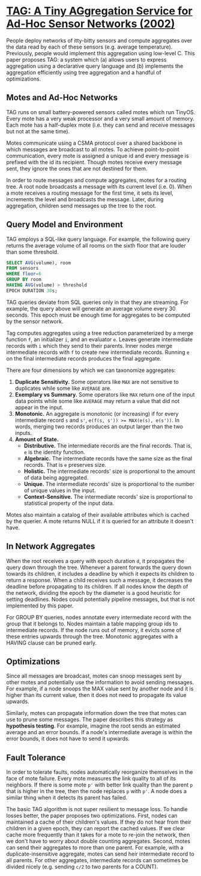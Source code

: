 # [TAG: A Tiny AGgregation Service for Ad-Hoc Sensor Networks (2002)](https://scholar.google.com/scholar?cluster=15109435484888639161)
People deploy networks of itty-bitty sensors and compute aggregates over the
data read by each of these sensors (e.g. average temperature). Previously,
people would implement this aggregation using low-level C. This paper proposes
TAG: a system which (a) allows users to express aggregation using a declarative
query language and (b) implements the aggregation efficiently using tree
aggregation and a handful of optimizations.

## Motes and Ad-Hoc Networks
TAG runs on small battery-powered sensors called motes which run TinyOS. Every
mote has a very weak processor and a very small amount of memory. Each mote has
a half-duplex mote (i.e. they can send and receive messages but not at the same
time).

Motes communicate using a CSMA protocol over a shared backbone in which
messages are broadcast to all motes. To achieve point-to-point communication,
every mote is assigned a unique id and every message is prefixed with the id
its recipient. Though motes receive every message sent, they ignore the ones
that are not destined for them.

In order to route messages and compute aggregates, motes for a routing tree. A
root node broadcasts a message with its current level (i.e. 0). When a mote
receives a routing message for the first time, it sets its level, increments
the level and broadcasts the message. Later, during aggregation, children send
messages up the tree to the root.

## Query Model and Environment
TAG employs a SQL-like query language. For example, the following query returns
the average volume of all rooms on the sixth floor that are louder than some
threshold.

```sql
SELECT AVG(volume), room
FROM sensors
WHERE floor=6
GROUP BY room
HAVING AVG(volume) > threshold
EPOCH DURATION 30s;
```

TAG queries deviate from SQL queries only in that they are streaming. For
example, the query above will generate an average volume every 30 seconds. This
epoch must be enough time for aggregates to be computed by the sensor network.

Tag computes aggregates using a tree reduction parameterized by a merge
function `f`, an initializer `i`, and an evaluator `e`. Leaves generate
intermediate records with `i` which they send to their parents. Inner nodes
merge intermediate records with `f` to create new intermediate records. Running
`e` on the final intermediate records produces the final aggregate.

There are four dimensions by which we can taxonomize aggregates:

1. **Duplicate Sensitivity.** Some operators like `MAX` are not sensitive to
   duplicates while some like `AVERAGE` are.
2. **Exemplary vs Summary.** Some operators like `MAX` return one of the input
   data points while some like `AVERAGE` may return a value that did not appear
   in the input.
3. **Monotonic.** An aggregate is monotonic (or increasing) if for every
   intermediate record `s` and `s'`, `e(f(s, s')) >= MAX(e(s), e(s'))`. In
   words, merging two records produces an output larger than the two inputs.
4. **Amount of State.**
    - **Distributive.** The intermediate records are the final records. That
      is, `e` is the identity function.
    - **Algebraic.** The intermediate records have the same size as the final
      records. That is `e` preserves size.
    - **Holistic.** The intermediate records' size is proportional to the
      amount of data being aggregated.
    - **Unique.** The intermediate records' size is proportional to the number
      of unique values in the input.
    - **Context-Sensitive.** The intermediate records' size is proportional to
      statistical property of the input data.

Motes also maintain a catalog of their available attributes which is cached by
the querier. A mote returns NULL if it is queried for an attribute it doesn't
have.

## In Network Aggregates
When the root receives a query with epoch duration `d`, it propagates the query
down through the tree. Whenever a parent forwards the query down towards its
children, it includes a deadline by which it expects its children to return a
response. When a child receives such a message, it decreases the deadline
before propagating to its children. If all nodes know the depth of the network,
dividing the epoch by the diameter is a good heuristic for setting deadlines.
Nodes could potentially pipeline messages, but that is not implemented by this
paper.

For GROUP BY queries, nodes annotate every intermediate record with the group
that it belongs to. Nodes maintain a table mapping group ids to intermediate
records. If the node runs out of memory, it evicts some of these entries
upwards through the tree. Monotonic aggregates with a HAVING clause can be
pruned early.

## Optimizations
Since all messages are broadcast, motes can snoop messages sent by other motes
and potentially use the information to avoid sending messages. For example, if
a node snoops the MAX value sent by another node and it is higher than its
current value, then it does not need to propagate its value upwards.

Similarly, motes can propagate information down the tree that motes can use to
prune some messages. The paper describes this strategy as **hypothesis
testing**. For example, imagine the root sends an estimated average and an
error bounds. If a node's intermediate average is within the error bounds, it
does not have to send it upwards.

## Fault Tolerance
In order to tolerate faults, nodes automatically reorganize themselves in the
face of mote failure. Every mote measures the link quality to all of its
neighbors. If there is some mote `p'` with better link quality than the parent
`p` that is higher in the tree, then the node replaces `p` with `p'`. A node
does a similar thing when it detects its parent has failed.

The basic TAG algorithm is not super resilient to message loss. To handle
losses better, the paper proposes two optimizations. First, nodes can
maintained a cache of their children's values. If they do not hear from their
children in a given epoch, they can report the cached values. If we clear cache
more frequently than it takes for a mote to re-join the network, then we don't
have to worry about double counting aggregates. Second, motes can send their
aggregates to more than one parent. For example, with a duplicate-insensitive
aggregate, motes can send heir intermediate record to all parents. For other
aggregates, intermediate records can sometimes be divided nicely (e.g. sending
`c/2` to two parents for a COUNT).

<link href='../css/default_highlight.css' rel='stylesheet'>
<script src="../js/highlight.pack.js"></script>
<script>hljs.initHighlightingOnLoad();</script>
